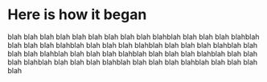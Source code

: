 # Here is how it began

blah blah blah blah blah blah blah blah blah blahblah blah blah blah blahblah blah blah blah blahblah blah blah blah blahblah blah blah blah blahblah blah blah blah blahblah blah blah blah blahblah blah blah blah blahblah blah blah blah blahblah blah blah blah blahblah blah blah blah blahblah blah blah blah blah
